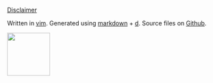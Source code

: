 [Disclaimer](/~cscorley/disclaimer)

Written in [vim](http://www.vim.org/).
Generated using [markdown](http://daringfireball.net/projects/markdown/) + [d](http://sjl.bitbucket.org/d/).
Source files on [Github](http://github.com/cscorley/cs.ua.edu/).

<a id="cs-alabama" href="http://cs.ua.edu/" title="Alabama - Roll Tide y'all"><img
src="/~cscorley/_dmedia/ua.png" width=100px/></a>
